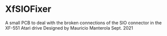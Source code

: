 # XfSIOFixer
A small PCB to deal with the broken connections of the SIO connector in the XF-551 Atari drive
Designed by Mauricio Manterola
Sept. 2021
